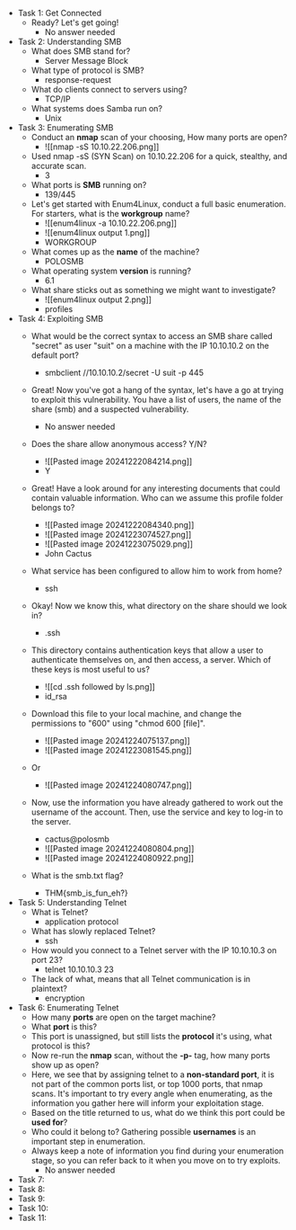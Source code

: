 - Task 1: Get Connected
	- Ready? Let's get going!
		- No answer needed
- Task 2: Understanding SMB
	- What does SMB stand for?
		- Server Message Block
	- What type of protocol is SMB?
		- response-request
	- What do clients connect to servers using?
		- TCP/IP
	- What systems does Samba run on?
		- Unix
- Task 3: Enumerating SMB
	- Conduct an **nmap** scan of your choosing, How many ports are open?
		- ![[nmap -sS 10.10.22.206.png]]
	- Used nmap -sS (SYN Scan) on 10.10.22.206 for a quick, stealthy, and accurate scan. 
		- 3
	- What ports is **SMB** running on?
		- 139/445
	- Let's get started with Enum4Linux, conduct a full basic enumeration. For starters, what is the **workgroup** name?
		- ![[enum4linux -a 10.10.22.206.png]]
		- ![[enum4linux output 1.png]]
		- WORKGROUP
	- What comes up as the **name** of the machine?
		- POLOSMB
	- What operating system **version** is running?
		- 6.1
	- What share sticks out as something we might want to investigate?
		- ![[enum4linux output 2.png]]
		- profiles
- Task 4: Exploiting SMB
	- What would be the correct syntax to access an SMB share called "secret" as user "suit" on a machine with the IP 10.10.10.2 on the default port?
		- smbclient //10.10.10.2/secret -U suit -p 445
	- Great! Now you've got a hang of the syntax, let's have a go at trying to exploit this vulnerability. You have a list of users, the name of the share (smb) and a suspected vulnerability.
		- No answer needed
	- Does the share allow anonymous access? Y/N?
		-  ![[Pasted image 20241222084214.png]]
		- Y
	- Great! Have a look around for any interesting documents that could contain valuable information. Who can we assume this profile folder belongs to?
		- ![[Pasted image 20241222084340.png]]
		- ![[Pasted image 20241223074527.png]]
		- ![[Pasted image 20241223075029.png]]
		- John Cactus
	- What service has been configured to allow him to work from home?
		- ssh
	- Okay! Now we know this, what directory on the share should we look in?
		- .ssh
	- This directory contains authentication keys that allow a user to authenticate themselves on, and then access, a server. Which of these keys is most useful to us?
		- ![[cd .ssh followed by ls.png]]
		- id_rsa
	- Download this file to your local machine, and change the permissions to "600" using "chmod 600 [file]".
		- ![[Pasted image 20241224075137.png]]
		- ![[Pasted image 20241223081545.png]]

	- Or
		-  ![[Pasted image 20241224080747.png]]
	- Now, use the information you have already gathered to work out the username of the account. Then, use the service and key to log-in to the server.
		-  cactus@polosmb
		- ![[Pasted image 20241224080804.png]]
		- ![[Pasted image 20241224080922.png]]
	- What is the smb.txt flag?
		- THM{smb_is_fun_eh?}
- Task 5: Understanding Telnet
	- What is Telnet?
		- application protocol
	- What has slowly replaced Telnet?
		- ssh
	- How would you connect to a Telnet server with the IP 10.10.10.3 on port 23?
		- telnet 10.10.10.3 23
	- The lack of what, means that all Telnet communication is in plaintext?
		- encryption
- Task 6: Enumerating Telnet
	- How many **ports** are open on the target machine?
	- What **port** is this?
	- This port is unassigned, but still lists the **protocol** it's using, what protocol is this?
	- Now re-run the **nmap** scan, without the **-p-** tag, how many ports show up as open?
	- Here, we see that by assigning telnet to a **non-standard port**, it is not part of the common ports list, or top 1000 ports, that nmap scans. It's important to try every angle when enumerating, as the information you gather here will inform your exploitation stage.
	- Based on the title returned to us, what do we think this port could be **used for**?
	- Who could it belong to? Gathering possible **usernames** is an important step in enumeration.
	- Always keep a note of information you find during your enumeration stage, so you can refer back to it when you move on to try exploits.
		- No answer needed
- Task 7:
- Task 8:
- Task 9:
- Task 10:
- Task 11:
